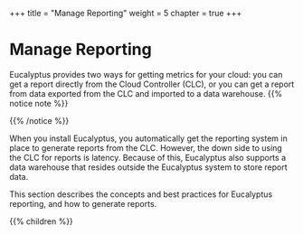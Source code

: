 +++
title = "Manage Reporting"
weight = 5
chapter = true
+++


# Manage Reporting
Eucalyptus provides two ways for getting metrics for your cloud: you can get a report directly from the Cloud Controller (CLC), or you can get a report from data exported from the CLC and imported to a data warehouse.
{{% notice note %}}

{{% /notice %}}


When you install Eucalyptus, you automatically get the reporting system in place to generate reports from the CLC. However, the down side to using the CLC for reports is latency. Because of this, Eucalyptus also supports a data warehouse that resides outside the Eucalyptus system to store report data. 

This section describes the concepts and best practices for Eucalyptus reporting, and how to generate reports. 



{{% children %}}

